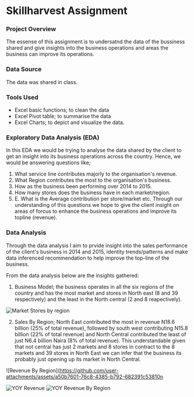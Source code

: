 # Skillharvest Assignment

### Project Overview

The essense of this assignment is to undersatnd the data of the bussiness shared and give insights into the business operations and areas the business can improve its operations.

### Data Source

The data was shared in class.

### Tools Used

   - Excel basic functions; to clean the data
   - Excel Pivot table; to summarise the data
   - Excel Charts; to depict and visualize the data.

### Exploratory Data Analysis (EDA)

In this EDA we would be trying to analyse the data shared by the client to get an insight into its business operations across the country. Hence, we would be answering questions like;
   1. What service line contributes majorly to the organisation's revenue.
   2. What Region contributes the most to the organisation's business.
   3. How as the business been performing over 2014 to 2015.
   4. How many stores does the business have in each market/region.
   5. E. What is the Average contribution per store/market etc.
   Through our understanding of this questions we hope to give the client insight on areas of forcus to enhance the business operations and improve its topline (revenue).

### Data Analysis

Through the data analysis I aim to prvide insight into the sales performance of the client's business in 2014 and 2015, identity trends/patterns and make data inferenced recommendation to help improve the top-line of the business.

From the data analysis below are the insights gathered:

1. Business Model; the business operates in all the six regions of the country and has the most market and stores in North east (8 and 39 respectively) and the least in the North central (2 and 8 reapectively).

![Market   Stores by region](https://github.com/user-attachments/assets/b3c3f8b7-3645-4972-9950-8464650d0cf9)

2. Sales By Region;  North East contributed the most in revenue N18.6 billion (25% of total revenue), followed by south west contributing N15.8 billion (22% of total revenue) and  North Central contributed the least of just N6.4 billion Naira (8% of total revenue). This understandable given that not central has just 2 markets and 8 stores in contract to the 8 markets and 39 stores in North East we can infer that the business its probably just opening up its market in North Central.
    
![Revenue By Region](https://github.com/user-attachments/assets/a50b7601-76c8-4385-b792-682391c53810n



![YOY Revenue](https://github.com/user-attachments/assets/bdf7c26c-2520-48d1-834a-03f203078f9e)
![YOY Revenue By Region](https://github.com/user-attachments/assets/c0e50ee6-f898-4d1d-bef2-1f781019a984)



